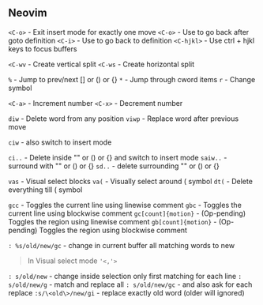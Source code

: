 ## Neovim

`<C-o>` - Exit insert mode for exactly one move
`<C-o>` - Use to go back after goto definition
`<C-i>` - Use to go back to definition
`<C-hjkl>` - Use ctrl + hjkl keys to focus buffers

`<C-wv` - Create vertical split
`<C-ws` - Create horizontal split

`%` - Jump to prev/next [] or () or {}
`*` - Jump through cword items
`r` - Change symbol

`<C-a>` - Increment number
`<C-x>` - Decrement number

`diw` - Delete word from any position
`viwp` - Replace word after previous move

`ciw` - also switch to insert mode

`ci..` - Delete inside "" or () or {} and switch to insert mode
`saiw..` - surround with "" or () or {}
`sd..` - delete surrounding "" or () or {}

`vas` - Visual select blocks
`va(` - Visually select around ( symbol
`dt(` - Delete everything till ( symbol

`gcc` - Toggles the current line using linewise comment
`gbc` - Toggles the current line using blockwise comment
`gc[count]{motion}` - (Op-pending) Toggles the region using linewise comment
`gb[count]{motion}` - (Op-pending) Toggles the region using blockwise comment

`: %s/old/new/gc` - change in current buffer all matching words to new

> In Visual select mode `'<,'>`

`: s/old/new` - change inside selection only first matching for each line
`: s/old/new/g` - match and replace all
`: s/old/new/gc` - and also ask for each replace
`:s/\<old\>/new/gi` - replace exactly old word (older will ignored)

